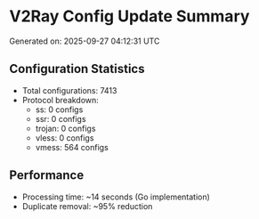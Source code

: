# V2Ray Config Update Summary
Generated on: 2025-09-27 04:12:31 UTC

## Configuration Statistics
- Total configurations: 7413
- Protocol breakdown:
  - ss: 0 configs
  - ssr: 0 configs
  - trojan: 0 configs
  - vless: 0 configs
  - vmess: 564 configs

## Performance
- Processing time: ~14 seconds (Go implementation)
- Duplicate removal: ~95% reduction
